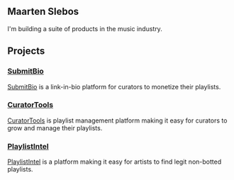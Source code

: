 ## Maarten Slebos
I'm building a suite of products in the music industry. 

## Projects 
### <ins>SubmitBio</ins>
<a href="https://submit.bio" target="_blank">SubmitBio</a> is a link-in-bio platform for curators to monetize their playlists.

### <ins>CuratorTools</ins>
[CuratorTools](https://curator.tools) is playlist management platform making it easy for curators to grow and manage their playlists. 

### <ins>PlaylistIntel</ins>
[PlaylistIntel](https://playlistintel.com) is a platform making it easy for artists to find legit non-botted playlists.

